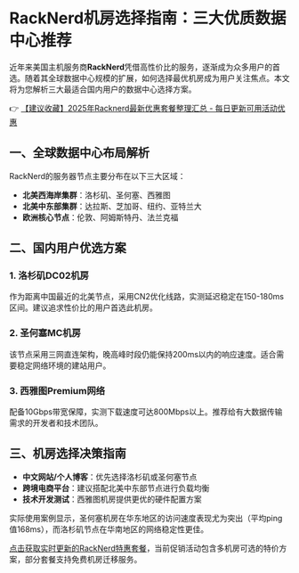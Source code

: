# RackNerd机房选择指南：三大优质数据中心推荐

近年来美国主机服务商**RackNerd**凭借高性价比的服务，逐渐成为众多用户的首选。随着其全球数据中心规模的扩展，如何选择最优机房成为用户关注焦点。本文将为您解析三大最适合国内用户的数据中心选择方案。

👉 [【建议收藏】2025年Racknerd最新优惠套餐整理汇总 - 每日更新可用活动优惠](https://bit.ly/Rack_Nerd)

## 一、全球数据中心布局解析
RackNerd的服务器节点主要分布在以下三大区域：
- **北美西海岸集群**：洛杉矶、圣何塞、西雅图
- **北美中东部集群**：达拉斯、芝加哥、纽约、亚特兰大
- **欧洲核心节点**：伦敦、阿姆斯特丹、法兰克福

## 二、国内用户优选方案
### 1. 洛杉矶DC02机房
作为距离中国最近的北美节点，采用CN2优化线路，实测延迟稳定在150-180ms区间。建议追求性价比的用户首选此机房。

### 2. 圣何塞MC机房
该节点采用三网直连架构，晚高峰时段仍能保持200ms以内的响应速度。适合需要稳定网络环境的建站用户。

### 3. 西雅图Premium网络
配备10Gbps带宽保障，实测下载速度可达800Mbps以上。推荐给有大数据传输需求的开发者和技术团队。

## 三、机房选择决策指南
- **中文网站/个人博客**：优先选择洛杉矶或圣何塞节点
- **跨境电商平台**：建议搭配北美中东部节点进行负载均衡
- **技术开发测试**：西雅图机房提供更优的硬件配置方案

实际使用案例显示，圣何塞机房在华东地区的访问速度表现尤为突出（平均ping值168ms），而洛杉矶节点在华南地区的网络稳定性更佳。

[点击获取实时更新的RackNerd特惠套餐](https://bit.ly/Rack_Nerd)，当前促销活动包含多机房可选的特价方案，部分套餐支持免费机房迁移服务。